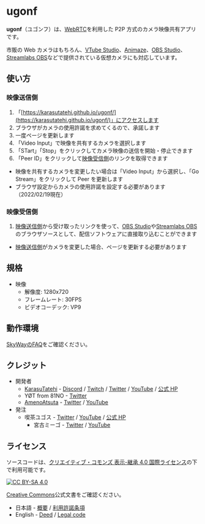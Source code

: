 # ugonf

**ugonf**（ユゴンフ）は、[WebRTC](https://webrtc.org/)を利用した P2P 方式のカメラ映像共有アプリです。

市販の Web カメラはもちろん、[VTube Studio](https://store.steampowered.com/app/1325860/VTube_Studio/)、[Animaze](https://store.steampowered.com/app/1364390/Animaze_by_FaceRig/)、[OBS Studio](https://obsproject.com/)、[Streamlabs OBS](https://streamlabs.com/)などで提供されている仮想カメラにも対応しています。

## 使い方

### 映像送信側

1. 「[https://karasutatehi.github.io/ugonf/](https://karasutatehi.github.io/ugonf/)」にアクセスします
2. ブラウザがカメラの使用許諾を求めてくるので、承諾します
3. 一度ページを更新します
4. 「Video Input」で映像を共有するカメラを選択します
5. 「STart」「Stop」をクリックしてカメラ映像の送信を開始・停止できます
6. 「Peer ID」をクリックして[映像受信側](#映像受信側)のリンクを取得できます

- 映像を共有するカメラを変更したい場合は「Video Input」から選択し、「Go Stream」をクリックして Peer を更新します
- ブラウザ設定からカメラの使用許諾を設定する必要があります（2022/02/19現在）

### 映像受信側

1. [映像送信側](#映像送信側)から受け取ったリンクを使って、[OBS Studio](https://obsproject.com/)や[Streamlabs OBS](https://streamlabs.com/)のブラウザソースとして、配信ソフトウェアに直接取り込むことができます

- [映像送信側](#映像送信側)がカメラを変更した場合、ページを更新する必要があります

## 規格

- 映像
  - 解像度: 1280x720
  - フレームレート: 30FPS
  - ビデオコーデック: VP9

## 動作環境

[SkyWayのFAQ](https://support.skyway.io/hc/ja/articles/115015688708)をご確認ください。

## クレジット

- 開発者
  - [KarasuTatehi](https://github.com/KarasuTatehi) - [Discord](https://discord.com/invite/AQWkzRCF5W) / [Twitch](https://www.twitch.tv/karasutatehi) / [Twitter](https://twitter.com/KarasuTatehi) / [YouTube](https://www.youtube.com/channel/UCN5Hd3p1cKdvWmoifnVK9oA) / [公式 HP](https://virtual-circle-aurora.github.io/talents/karasu-tatehi)
  - YØT from 81NO - [Twitter](https://twitter.com/SandR_YOT)
  - [AmenoAtsuta](https://github.com/AmenoAtsuta) - [Twitter](https://twitter.com/AmenoAtsuta) / [YouTube](https://www.youtube.com/channel/UCcNBKvsZBMPMJTwNaraELHg)
- 発注
  - 喫茶ユゴス - [Twitter](https://twitter.com/cafeyuggoth) / [YouTube](https://www.youtube.com/channel/UC778fxfe9aXazW0AXLyOIpg) / [公式 HP](https://w.atwiki.jp/cafe-yuggoth/)
    - 宮古ミーゴ - [Twitter](https://twitter.com/Cutoluruhu_migo) / [YouTube](https://www.youtube.com/channel/UCCwedbOIXxubr7_d2-7bM3g)

## ライセンス

ソースコードは、[クリエイティブ・コモンズ 表示-継承 4.0 国際ライセンス](https://creativecommons.org/licenses/by-sa/4.0/deed.ja)の下で利用可能です。

[![CC BY-SA 4.0](https://i.creativecommons.org/l/by-sa/4.0/88x31.png)](https://creativecommons.org/licenses/by-sa/4.0/deed.ja)

[Creative Commons](https://creativecommons.org/)公式文書をご確認ください。

- 日本語 - [概要](https://creativecommons.org/licenses/by-sa/4.0/deed.ja) / [利用許諾条項](https://creativecommons.org/licenses/by-sa/4.0/legalcode.ja)
- English - [Deed](https://creativecommons.org/licenses/by-sa/4.0/deed) / [Legal code](https://creativecommons.org/licenses/by-sa/4.0/legalcode)
